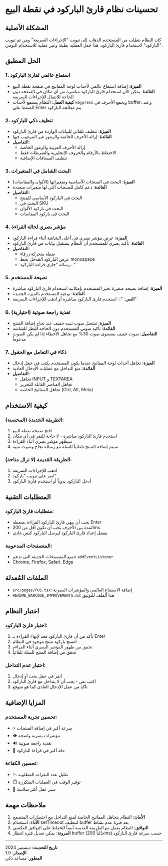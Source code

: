 # تحسينات نظام قارئ الباركود في نقطة البيع

## المشكلة الأصلية
كان النظام يتطلب من المستخدم الذهاب إلى تبويب "الإجراءات السريعة" ومن ثم تبويب "الباركود" لاستخدام قارئ الباركود. هذا جعل العملية بطيئة وغير عملية للاستخدام اليومي.

## الحل المطبق

### 1. استماع عالمي لقارئ الباركود
- **الميزة**: إضافة استماع عالمي لأحداث لوحة المفاتيح في صفحة نقطة البيع
- **الفائدة**: يمكن الآن استخدام قارئ الباركود مباشرة من أي مكان في الصفحة دون الحاجة للانتقال للإجراءات السريعة
- **كيفية العمل**: النظام يستمع لأحداث `keypress` ويجمع الأحرف في buffer، وعند الضغط على Enter يتم معالجة الباركود

### 2. تنظيف ذكي للباركود
- **الميزة**: تنظيف تلقائي للبيانات الواردة من قارئ الباركود
- **الفائدة**: إزالة الأحرف الخاصة والرموز غير المرغوب فيها
- **التفاصيل**: 
  - إزالة الأحرف العربية والرموز الخاصة
  - الاحتفاظ بالأرقام والحروف الإنجليزية والشرطات فقط
  - تنظيف المسافات الإضافية

### 3. البحث الشامل في المتغيرات
- **الميزة**: البحث في المنتجات الأساسية ومتغيراتها (الألوان والمقاسات)
- **الفائدة**: دعم كامل للمنتجات التي لها متغيرات متعددة
- **التفاصيل**:
  - البحث في الباركود الأساسي للمنتج
  - البحث في SKU
  - البحث في باركود الألوان
  - البحث في باركود المقاسات

### 4. مؤشر بصري لحالة القراءة
- **الميزة**: عرض مؤشر بصري في أعلى الشاشة أثناء قراءة الباركود
- **الفائدة**: تأكيد بصري للمستخدم أن النظام يستقبل بيانات من قارئ الباركود
- **التفاصيل**:
  - نقطة متحركة زرقاء
  - عرض الباركود المُدخل بخط monospace
  - رسالة "جاري قراءة الباركود..."

### 5. نصيحة للمستخدم
- **الميزة**: إضافة نصيحة صغيرة تخبر المستخدم بإمكانية استخدام قارئ الباركود مباشرة
- **الفائدة**: توعية المستخدم بالميزة الجديدة
- **النص**: "💡 استخدم قارئ الباركود مباشرة أو اذهب للإجراءات السريعة"

### 6. تغذية راجعة صوتية (اختيارية)
- **الميزة**: تشغيل صوت تنبيه خفيف عند نجاح إضافة المنتج
- **الفائدة**: تأكيد صوتي للمستخدم دون الحاجة للنظر للشاشة
- **التفاصيل**: صوت خفيف بمستوى صوت 30% مع تجاهل الأخطاء إذا لم يكن الصوت مدعوماً

### 7. ذكاء في التعامل مع الحقول
- **الميزة**: تجاهل أحداث لوحة المفاتيح عندما يكون المستخدم يكتب في حقل إدخال
- **الفائدة**: منع التداخل مع عمليات الإدخال العادية
- **التفاصيل**:
  - تجاهل INPUT و TEXTAREA
  - تجاهل العناصر القابلة للتحرير
  - تجاهل المفاتيح الخاصة (Ctrl, Alt, Meta)

## كيفية الاستخدام

### الطريقة الجديدة (المحسنة):
1. افتح صفحة نقطة البيع
2. استخدم قارئ الباركود مباشرة - لا حاجة للنقر في أي مكان
3. سيظهر مؤشر بصري أثناء القراءة
4. سيتم إضافة المنتج تلقائياً للسلة مع رسالة نجاح وصوت تنبيه

### الطريقة القديمة (لا تزال متاحة):
1. اذهب للإجراءات السريعة
2. انقر على تبويب "باركود"
3. أدخل الباركود يدوياً أو استخدم قارئ الباركود

## المتطلبات التقنية

### متطلبات قارئ الباركود:
- يجب أن ينهي قارئ الباركود القراءة بضغطة Enter
- المدة بين الأحرف يجب أن تكون أقل من 200ms
- يفضل إعداد قارئ الباركود ليرسل الباركود كنص عادي

### المتصفحات المدعومة:
- جميع المتصفحات الحديثة التي تدعم `addEventListener`
- Chrome, Firefox, Safari, Edge

## الملفات المُعدلة
- `src/pages/POS.tsx`: إضافة الاستماع العالمي والمؤشرات البصرية
- `README_BARCODE_IMPROVEMENTS.md`: هذا الملف للتوثيق

## اختبار النظام

### اختبار قارئ الباركود:
1. تأكد من أن قارئ الباركود معد لإنهاء القراءة بـ Enter
2. امسح باركود منتج موجود في النظام
3. تحقق من ظهور المؤشر البصري أثناء القراءة
4. تحقق من إضافة المنتج للسلة تلقائياً

### اختبار عدم التداخل:
1. انقر في حقل بحث أو إدخال
2. اكتب نص - يجب أن لا يتداخل مع قارئ الباركود
3. تأكد من عمل الإدخال العادي كما هو متوقع

## المزايا الإضافية

### تحسين تجربة المستخدم:
- ⚡ سرعة أكبر في إضافة المنتجات
- 👁️ مؤشرات بصرية واضحة
- 🔊 تغذية راجعة صوتية
- 🎯 دقة أكبر في قراءة الباركود

### تحسين الكفاءة:
- 📉 تقليل عدد النقرات المطلوبة
- ⏱️ توفير الوقت في العمليات المتكررة
- 🔄 سير عمل أكثر سلاسة

## ملاحظات مهمة

1. **الأمان**: النظام يتجاهل المفاتيح الخاصة لمنع التداخل مع اختصارات المتصفح
2. **الأداء**: استخدام setTimeout لتنظيف buffer بعد فترة عدم نشاط
3. **التوافق**: النظام يعمل مع الطريقة القديمة أيضاً للحفاظ على التوافق العكسي
4. **المرونة**: يمكن تعديل فترة انتظار buffer (حالياً 200ms) حسب سرعة قارئ الباركود

---

**تاريخ التحديث**: ديسمبر 2024  
**الإصدار**: 1.0  
**المطور**: مساعد ذكي 
